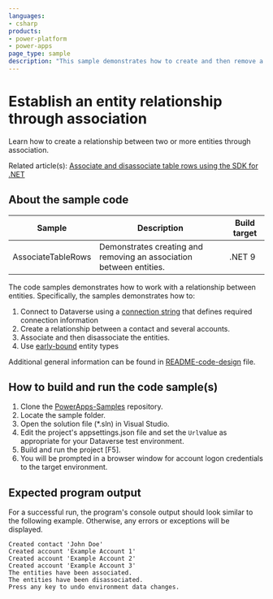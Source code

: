 ```yaml
---
languages:
- csharp
products:
- power-platform
- power-apps
page_type: sample
description: "This sample demonstrates how to create and then remove a relationship between three accounts and a contact."
---
```


# Establish an entity relationship through association

Learn how to create a relationship between two or more entities through association.

Related article(s): [Associate and disassociate table rows using the SDK for .NET](https://learn.microsoft.com/en-us/power-apps/developer/data-platform/org-service/entity-operations-associate-disassociate)

## About the sample code

|Sample|Description|Build target|
|---|---|---|
|AssociateTableRows|Demonstrates creating and removing an association between entities.|.NET 9|

The code samples demonstrates how to work with a relationship between entities. Specifically, the samples demonstrates how to:

1. Connect to Dataverse using a [connection string](https://learn.microsoft.com/power-apps/developer/data-platform/xrm-tooling/use-connection-strings-xrm-tooling-connect) that defines required connection information
1. Create a relationship between a contact and several accounts.
1. Associate and then disassociate the entities.
1. Use [early-bound](https://learn.microsoft.com/power-apps/developer/data-platform/org-service/early-bound-programming#early-bound) entity types

Additional general information can be found in [README-code-design](https://github.com/microsoft/PowerApps-Samples/tree/master/dataverse/orgsvc/CSharp-NETCore/README-code-design.md) file.

## How to build and run the code sample(s)

1. Clone the [PowerApps-Samples](https://github.com/microsoft/PowerApps-Samples) repository.
1. Locate the sample folder.
1. Open the solution file (*.sln) in Visual Studio.
1. Edit the project's appsettings.json file and set the `Url`value as appropriate for your Dataverse test environment.
1. Build and run the project [F5].
1. You will be prompted in a browser window for account logon credentials to the target environment.

## Expected program output

For a successful run, the program's console output should look similar to the following example.
Otherwise, any errors or exceptions will be displayed.

```console
Created contact 'John Doe'
Created account 'Example Account 1'
Created account 'Example Account 2'
Created account 'Example Account 3'
The entities have been associated.
The entities have been disassociated.
Press any key to undo environment data changes.
```

